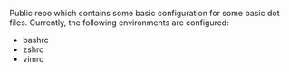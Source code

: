 Public repo which contains some basic configuration for some basic dot files.
Currently, the following environments are configured:
- bashrc
- zshrc
- vimrc

